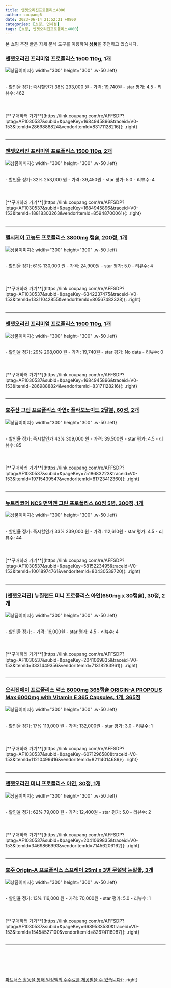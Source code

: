 ```yaml
---
title: 엔젯오리진프로폴리스4000
author: coupang6
date: 2023-06-14 21:52:21 +0800
categories: [쇼핑, 면세점]
tags: [쇼핑, 엔젯오리진프로폴리스4000]
---
```


본 쇼핑 추천 글은 자체 분석 도구를 이용하여 [**상품**](https://link.coupang.com/a/bao1ui)을 추천하고 있습니다.

### [엔젯오리진 프리미엄 프로폴리스 1500 110g, 1개](https://link.coupang.com/re/AFFSDP?lptag=AF1030537&subid=&pageKey=1684945896&traceid=V0-153&itemId=2869888824&vendorItemId=83171128216)

![상품이미지](https://thumbnail8.coupangcdn.com/thumbnails/remote/230x230ex/image/vendor_inventory/3b8c/5918f051163a87e9cde86d30a883bea19e44b92694da9ce54d4ce04d1ca5.jpg){: width="300" height="300" .w-50 .left}


<br>
- 할인율 정가: 즉시할인가 38%  293,000   원
- 가격: 19,740원
- star 평가: 4.5
- 리뷰수: 462
<br>
<br>
<br>
<br>
[**구매하러 가기**](https://link.coupang.com/re/AFFSDP?lptag=AF1030537&subid=&pageKey=1684945896&traceid=V0-153&itemId=2869888824&vendorItemId=83171128216){: .right}
<br>
<br>

---

### [엔젯오리진 프리미엄 프로폴리스 1500 110g, 2개](https://link.coupang.com/re/AFFSDP?lptag=AF1030537&subid=&pageKey=1684945896&traceid=V0-153&itemId=18818303263&vendorItemId=85948700061)

![상품이미지](https://thumbnail8.coupangcdn.com/thumbnails/remote/230x230ex/image/retail/images/aea835b2-481c-45ee-a9cf-560e099bb16e2277681797515796061.png){: width="300" height="300" .w-50 .left}


<br>
- 할인율 정가: 32%  253,000   원
- 가격: 39,450원
- star 평가: 5.0
- 리뷰수: 4
<br>
<br>
<br>
<br>
[**구매하러 가기**](https://link.coupang.com/re/AFFSDP?lptag=AF1030537&subid=&pageKey=1684945896&traceid=V0-153&itemId=18818303263&vendorItemId=85948700061){: .right}
<br>
<br>

---

### [헬시케어 고농도 프로폴리스 3800mg 캡슐, 200정, 1개](https://link.coupang.com/re/AFFSDP?lptag=AF1030537&subid=&pageKey=6342237475&traceid=V0-153&itemId=13311042855&vendorItemId=80567482328)

![상품이미지](https://thumbnail6.coupangcdn.com/thumbnails/remote/230x230ex/image/vendor_inventory/7e2d/a1a6c0a7b9d4407638ffc9fa45cfb5d206aaa3006500945d56783b71123c.jpg){: width="300" height="300" .w-50 .left}


<br>
- 할인율 정가: 61%  130,000   원
- 가격: 24,900원
- star 평가: 5.0
- 리뷰수: 4
<br>
<br>
<br>
<br>
[**구매하러 가기**](https://link.coupang.com/re/AFFSDP?lptag=AF1030537&subid=&pageKey=6342237475&traceid=V0-153&itemId=13311042855&vendorItemId=80567482328){: .right}
<br>
<br>

---

### [엔젯오리진 프리미엄 프로폴리스 1500 110g, 1개](https://link.coupang.com/re/AFFSDP?lptag=AF1030537&subid=&pageKey=1684945896&traceid=V0-153&itemId=2869888824&vendorItemId=83171128216)

![상품이미지](https://thumbnail8.coupangcdn.com/thumbnails/remote/230x230ex/image/vendor_inventory/3b8c/5918f051163a87e9cde86d30a883bea19e44b92694da9ce54d4ce04d1ca5.jpg){: width="300" height="300" .w-50 .left}


<br>
- 할인율 정가: 29%  298,000   원
- 가격: 19,740원
- star 평가: No data
- 리뷰수: 0
<br>
<br>
<br>
<br>
[**구매하러 가기**](https://link.coupang.com/re/AFFSDP?lptag=AF1030537&subid=&pageKey=1684945896&traceid=V0-153&itemId=2869888824&vendorItemId=83171128216){: .right}
<br>
<br>

---

### [호주산 그린 프로폴리스 아연c 플라보노이드 2달분, 60정, 2개](https://link.coupang.com/re/AFFSDP?lptag=AF1030537&subid=&pageKey=7518683223&traceid=V0-153&itemId=19715439547&vendorItemId=81723412360)

![상품이미지](https://thumbnail8.coupangcdn.com/thumbnails/remote/230x230ex/image/vendor_inventory/e966/0cb0c19608369494d46238ab16e02c5fdb81b9c19b6aa1179cdcb3ecf3d3.jpg){: width="300" height="300" .w-50 .left}


<br>
- 할인율 정가: 즉시할인가 43%  309,000   원
- 가격: 39,500원
- star 평가: 4.5
- 리뷰수: 85
<br>
<br>
<br>
<br>
[**구매하러 가기**](https://link.coupang.com/re/AFFSDP?lptag=AF1030537&subid=&pageKey=7518683223&traceid=V0-153&itemId=19715439547&vendorItemId=81723412360){: .right}
<br>
<br>

---

### [뉴트리코어 NCS 면역엔 그린 프로폴리스 60정 5병, 300정, 1개](https://link.coupang.com/re/AFFSDP?lptag=AF1030537&subid=&pageKey=5815223495&traceid=V0-153&itemId=10018974761&vendorItemId=80430539720)

![상품이미지](https://thumbnail10.coupangcdn.com/thumbnails/remote/230x230ex/image/vendor_inventory/d350/baed023deb9655a910efb9b1c97541a461b788389d8163060418ac98e308.JPG){: width="300" height="300" .w-50 .left}


<br>
- 할인율 정가: 즉시할인가 33%  239,000   원
- 가격: 112,610원
- star 평가: 4.5
- 리뷰수: 44
<br>
<br>
<br>
<br>
[**구매하러 가기**](https://link.coupang.com/re/AFFSDP?lptag=AF1030537&subid=&pageKey=5815223495&traceid=V0-153&itemId=10018974761&vendorItemId=80430539720){: .right}
<br>
<br>

---

### [[엔젯오리진] 뉴질랜드 미니 프로폴리스 아연(650mg x 30캡슐), 30정, 2개](https://link.coupang.com/re/AFFSDP?lptag=AF1030537&subid=&pageKey=2041069835&traceid=V0-153&itemId=3331449356&vendorItemId=71318283961)

![상품이미지](https://thumbnail10.coupangcdn.com/thumbnails/remote/230x230ex/image/vendor_inventory/0698/26adcf94472b68141aa9550438207dc4de7f9281f46616d1057a5240a225.jpg){: width="300" height="300" .w-50 .left}


<br>
- 할인율 정가: 
- 가격: 16,000원
- star 평가: 4.5
- 리뷰수: 4
<br>
<br>
<br>
<br>
[**구매하러 가기**](https://link.coupang.com/re/AFFSDP?lptag=AF1030537&subid=&pageKey=2041069835&traceid=V0-153&itemId=3331449356&vendorItemId=71318283961){: .right}
<br>
<br>

---

### [오리진에이 프로폴리스 맥스 6000mg 365캡슐 ORIGIN-A PROPOLIS Max 6000mg with Vitamin E 365 Capsules, 1개, 365정](https://link.coupang.com/re/AFFSDP?lptag=AF1030537&subid=&pageKey=6071296580&traceid=V0-153&itemId=11210499416&vendorItemId=82114014689)

![상품이미지](https://thumbnail9.coupangcdn.com/thumbnails/remote/230x230ex/image/vendor_inventory/71c3/4c82efe7bbaeec3f01dd54386a945f82ed31103490eedb3cc5b743e3ffbf.jpg){: width="300" height="300" .w-50 .left}


<br>
- 할인율 정가: 17%  119,000   원
- 가격: 132,000원
- star 평가: 3.0
- 리뷰수: 1
<br>
<br>
<br>
<br>
[**구매하러 가기**](https://link.coupang.com/re/AFFSDP?lptag=AF1030537&subid=&pageKey=6071296580&traceid=V0-153&itemId=11210499416&vendorItemId=82114014689){: .right}
<br>
<br>

---

### [엔젯오리진 미니 프로폴리스 아연, 30정, 1개](https://link.coupang.com/re/AFFSDP?lptag=AF1030537&subid=&pageKey=2041069835&traceid=V0-153&itemId=3469866993&vendorItemId=71456206162)

![상품이미지](https://thumbnail6.coupangcdn.com/thumbnails/remote/230x230ex/image/retail/images/2020/09/01/17/4/c787807d-8b51-4328-9355-0a4a67bf8a81.jpg){: width="300" height="300" .w-50 .left}


<br>
- 할인율 정가: 62%  79,000   원
- 가격: 12,400원
- star 평가: 5.0
- 리뷰수: 2
<br>
<br>
<br>
<br>
[**구매하러 가기**](https://link.coupang.com/re/AFFSDP?lptag=AF1030537&subid=&pageKey=2041069835&traceid=V0-153&itemId=3469866993&vendorItemId=71456206162){: .right}
<br>
<br>

---

### [호주 Origin-A 프로폴리스 스프레이 25ml x 3병 무설탕 논알콜, 3개](https://link.coupang.com/re/AFFSDP?lptag=AF1030537&subid=&pageKey=6689533530&traceid=V0-153&itemId=15454527100&vendorItemId=82674116987)

![상품이미지](https://thumbnail9.coupangcdn.com/thumbnails/remote/230x230ex/image/vendor_inventory/2344/c367b30444e60377753cf403b5af10ab663cbb59546b7b7a8c30e9d403c3.jpg){: width="300" height="300" .w-50 .left}


<br>
- 할인율 정가: 13%  116,000   원
- 가격: 70,000원
- star 평가: 5.0
- 리뷰수: 1
<br>
<br>
<br>
<br>
[**구매하러 가기**](https://link.coupang.com/re/AFFSDP?lptag=AF1030537&subid=&pageKey=6689533530&traceid=V0-153&itemId=15454527100&vendorItemId=82674116987){: .right}
<br>
<br>

---
<br><br><br><br><br> [파트너스 활동을 통해 일정액의 수수료를 제공받을 수 있습니다](https://link.coupang.com/a/bao1ui){: .right}
